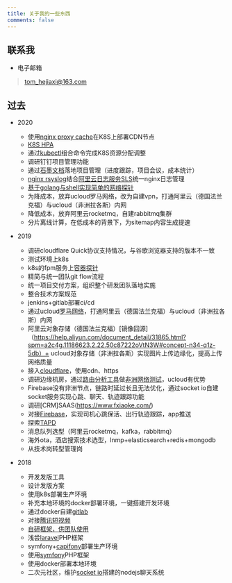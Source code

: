 ```yaml
---
title: 关于我的一些东西
comments: false
---
```


联系我
----

* 电子邮箱 
> tom_hejiaxi@163.com

过去
----

* 2020
    * 使用[nginx proxy cache](http://nginx.org/en/docs/http/ngx_http_proxy_module.html#proxy_cache)在K8S上部署CDN节点
    * [K8S HPA](https://kubernetes.io/zh/docs/tasks/run-application/horizontal-pod-autoscale/)
    * 通过[kubectl](https://kubernetes.io/docs/reference/kubectl/overview/)组合命令完成K8S资源分配调整
    * 调研钉钉项目管理功能
    * 通过[石墨文档](https://shimo.im/sheets/PrDWgkwcGRYJdpTx/AGQY4)落地项目管理（进度跟踪，项目会议，成本统计）
    * [nginx rsyslog](https://github.com/xgoteam/docker/tree/master/openresty/1.13.6.2-rsyslog-centos7)结合[阿里云日志服务SLS](https://help.aliyun.com/document_detail/48932.html?spm=5176.10695662.1996646101.searchclickresult.49652c5a08LNAS)统一nginx日志管理
    * [基于golang与shell实现简单的网络探针](https://github.com/tomhjx/network-probe)
    * 为降成本，放弃ucloud罗马网络，改为自建vpn，打通阿里云（德国法兰克福）与ucloud（非洲拉各斯）内网
    * 降低成本，放弃阿里云rocketmq，自建rabbitmq集群
    * 分片离线计算，在低成本的背景下，为sitemap内容生成提速

* 2019
    * 调研cloudflare Quick协议支持情况，与谷歌浏览器支持的版本不一致
    * 测试环境上k8s
    * k8s的fpm服务上[容器探针](https://kubernetes.io/zh/docs/concepts/workloads/pods/pod-lifecycle/#%E5%AE%B9%E5%99%A8%E6%8E%A2%E9%92%88)
    * 精简与统一团队git flow流程
    * 统一项目交付方案，组织整个研发团队落地实施
    * 整合技术方案规范
    * jenkins+gitlab部署ci/cd
    * 通过ucloud[罗马网络](https://www.ucloud.cn/site/product/rome.html)，打通阿里云（德国法兰克福）与ucloud（非洲拉各斯）内网
    * 阿里云对象存储（德国法兰克福）[镜像回源]（https://help.aliyun.com/document_detail/31865.html?spm=a2c4g.11186623.2.22.50c87222oVtN3W#concept-n34-q1z-5db）+ ucloud对象存储（非洲拉各斯）实现图片上传边缘化，提高上传网络质量
    * 接入[cloudflare](ttps://www.cloudflare.com)，使用cdn、https
    * 调研边缘机房，通过[路由分析工具](https://www.ipip.net/)做[非洲网络测试](https://shimo.im/sheets/xH1PswEmO9UxEmfI/esmoi)，ucloud有优势
    * Firebase没有非洲节点，链路时延过长且无法优化，通过socket io自建socket服务实现心跳、聊天、轨迹跟踪功能
    * 调研[CRM]SAAS(https://www.fxiaoke.com/)
    * 对接[Firebase](https://firebase.google.com/)，实现司机心跳保活、出行轨迹跟踪，app推送
    * 探索[TAPD](https://www.tapd.cn/)
    * 消息队列选型（阿里云rocketmq，kafka，rabbitmq）
    * 海外ota，酒店搜索技术选型，lnmp+elasticsearch+redis+mongodb
    * 从技术岗转型管理岗

* 2018
    * 开发发版工具
    * 设计发版方案
    * 使用k8s部署生产环境
    * 补充本地环境的docker部署环境，一键搭建开发环境
    * 通过docker自建[gitlab](https://about.gitlab.com/)
    * 对接[腾讯短视频](https://cloud.tencent.com/document/product/584)
    * [自研框架，供团队使用](https://github.com/tomhjx/sphp)
    * 浅尝[laravel](https://laravel.com/)PHP框架
    * symfony+[capifony](https://everzet.github.io/capifony/)部署生产环境
    * 使用[symfony](https://symfony.com/)PHP框架
    * 使用docker部署本地环境
    * 二次元社区，维护[socket io](https://socket.io/)搭建的nodejs聊天系统